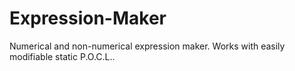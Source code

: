 # Expression-Maker
Numerical and non-numerical expression maker. Works with easily modifiable static P.O.C.L..
